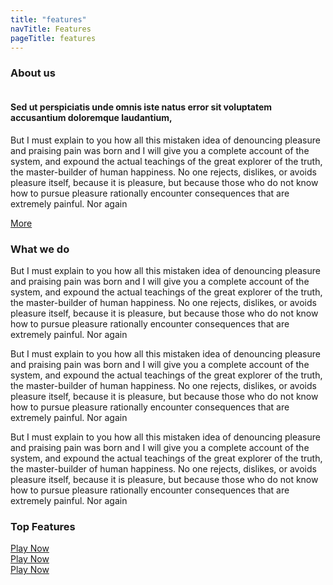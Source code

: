 ```yaml
---
title: "features"
navTitle: Features
pageTitle: features
---
```


<div class="blog-content">
			<h3 class="page-header">About us</h3>
			<div class="about-top">
				<img src="/img/abt.jpg" alt="">
				<div class="about-details">
					<h4>Sed ut perspiciatis unde omnis iste natus error sit voluptatem accusantium doloremque laudantium, </h4>
					<p>But I must explain to you how all this mistaken idea of denouncing pleasure and praising pain was born and I will give you a complete account of the system, and expound the actual teachings of the great explorer of the truth, the master-builder of human happiness. No one rejects, dislikes, or avoids pleasure itself, because it is pleasure, but because those who do not know how to pursue pleasure rationally encounter consequences that are extremely painful. Nor again</p>
					<a href="#">More</a>
				</div>
				<div class="clearfix"></div>
			</div>
			<h3 class="page-header">What we do</h3>
			<p>But I must explain to you how all this mistaken idea of denouncing pleasure and praising pain was born and I will give you a complete account of the system, and expound the actual teachings of the great explorer of the truth, the master-builder of human happiness. No one rejects, dislikes, or avoids pleasure itself, because it is pleasure, but because those who do not know how to pursue pleasure rationally encounter consequences that are extremely painful. Nor again</p>
			<p>But I must explain to you how all this mistaken idea of denouncing pleasure and praising pain was born and I will give you a complete account of the system, and expound the actual teachings of the great explorer of the truth, the master-builder of human happiness. No one rejects, dislikes, or avoids pleasure itself, because it is pleasure, but because those who do not know how to pursue pleasure rationally encounter consequences that are extremely painful. Nor again</p>
			<p>But I must explain to you how all this mistaken idea of denouncing pleasure and praising pain was born and I will give you a complete account of the system, and expound the actual teachings of the great explorer of the truth, the master-builder of human happiness. No one rejects, dislikes, or avoids pleasure itself, because it is pleasure, but because those who do not know how to pursue pleasure rationally encounter consequences that are extremely painful. Nor again</p>
		</div>
		<div class="blog-sidebar">
			<h3 class="page-header">Top Features</h3>
			<div class="fetures">
				<img src="/img/fet.jpg" alt="">
				<div class="caption">
					<a href="#">Play Now</a>
				</div>
			</div>
			<div class="fetures">
				<img src="/img/fet2.jpg" alt="">
				<div class="caption">
					<a href="#">Play Now</a>
				</div>
			</div>
			<div class="fetures">
				<img src="/img/fet.jpg" alt="">
				<div class="caption">
					<a href="#">Play Now</a>
				</div>
			</div>
		</div>